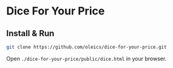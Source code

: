 Dice For Your Price
===================

Install & Run
-------------

```sh
git clone https://github.com/oleics/dice-for-your-price.git
```

Open ``./dice-for-your-price/public/dice.html`` in your browser.

